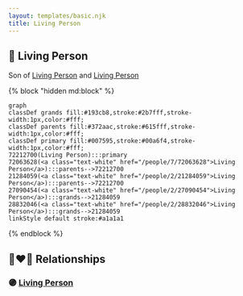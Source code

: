 ```yaml
---
layout: templates/basic.njk
title: Living Person
---
```

## 🔵 Living Person

Son of [Living Person](/people/2/21284059) and [Living Person](/people/7/72063628)

{% block "hidden md:block" %}
```mermaid
graph
classDef grands fill:#193cb8,stroke:#2b7fff,stroke-width:1px,color:#fff;
classDef parents fill:#372aac,stroke:#615fff,stroke-width:1px,color:#fff;
classDef primary fill:#007595,stroke:#00a6f4,stroke-width:1px,color:#fff;
72212700(Living Person):::primary
72063628(<a class="text-white" href="/people/7/72063628">Living Person</a>):::parents-->72212700
21284059(<a class="text-white" href="/people/2/21284059">Living Person</a>):::parents-->72212700
27090454(<a class="text-white" href="/people/2/27090454">Living Person</a>):::grands-->21284059
28832046(<a class="text-white" href="/people/2/28832046">Living Person</a>):::grands-->21284059
linkStyle default stroke:#a1a1a1
```
{% endblock %}

## 👩‍❤️‍👨 Relationships

### 🟣 [Living Person](/people/8/85580244)
